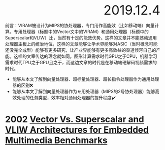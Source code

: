 <div style="font-size:3em; text-align:right;">2019.12.4</div>

前言：VIRAM被设计为MIPS的协处理器，专门用作高能效（比如移动端）向量计算。专用处理器（标题中的Vector文中的VIRAM）和通用处理器（标题中的Superscalar和VLIW）比，当然有十足的能效优势。这样的文章并不能撼动通用处理器主板上的统治地位，这样的文章能够让学术界能够对ASIC（当时概念可能还没完全成型）能够有更多研究，让产业界能够有更多高效益的渠道倾泻自己的产能。这样的文章传达的理念就如同，图形计算需求时代GPU之于CPU，机器学习需求时代TPU之于GPU且之于，而这边文章的时代是在移动端硬解码视频需求的时代。

* 能够从本文了解到向量处理器、超标量处理器、超长指令处理器作为通用处理器的区别❌
* 能够从本文了解到向量处理器作为专用处理器（MIPS的2号协处理器）能够高效处理的任务类型，效率相对通用处理器的提升程度✔️

# 2002 [Vector Vs. Superscalar and VLIW Architectures for Embedded Multimedia Benchmarks](../../../Essays/Stanford-Advanced_Topics_in_Computer_Architecture-Reading_List/2002.vector_vs_ss.kozyrakis.micro.pdf)

